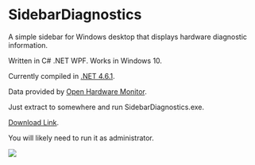 # SidebarDiagnostics

A simple sidebar for Windows desktop that displays hardware diagnostic information.

Written in C# .NET WPF. Works in Windows 10.

Currently compiled in <a href="https://www.microsoft.com/en-us/download/details.aspx?id=49981">.NET 4.6.1</a>.

Data provided by <a href="http://openhardwaremonitor.org/">Open Hardware Monitor</a>.

Just extract to somewhere and run SidebarDiagnostics.exe.

<a href="https://drive.google.com/file/d/0B2nGKa6VrrDON3h1UTUtODQzZW8/view?usp=sharing">Download Link</a>.

You will likely need to run it as administrator.

<img src="http://i.imgur.com/UjYhiAF.png" />
